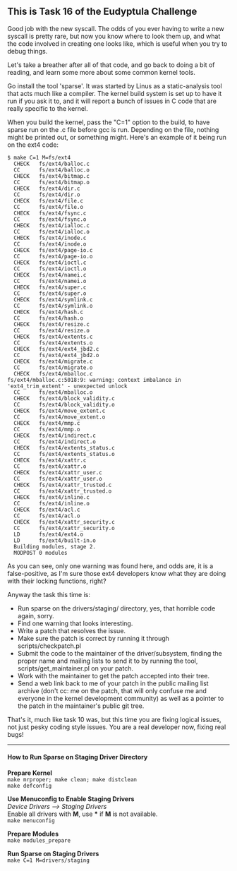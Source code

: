 This is Task 16 of the Eudyptula Challenge 
------------------------------------------


Good job with the new syscall.  The odds of you ever having to write a
new syscall is pretty rare, but now you know where to look them up, and
what the code involved in creating one looks like, which is useful when
you try to debug things.

Let's take a breather after all of that code, and go back to doing a bit
of reading, and learn some more about some common kernel tools.

Go install the tool 'sparse'.  It was started by Linus as a
static-analysis tool that acts much like a compiler.  The kernel build
system is set up to have it run if you ask it to, and it will report a
bunch of issues in C code that are really specific to the kernel.

When you build the kernel, pass the "C=1" option to the build, to have
sparse run on the .c file before gcc is run.  Depending on the file,
nothing might be printed out, or something might.  Here's an example of
it being run on the ext4 code:
```
$ make C=1 M=fs/ext4
  CHECK   fs/ext4/balloc.c
  CC      fs/ext4/balloc.o
  CHECK   fs/ext4/bitmap.c
  CC      fs/ext4/bitmap.o
  CHECK   fs/ext4/dir.c
  CC      fs/ext4/dir.o
  CHECK   fs/ext4/file.c
  CC      fs/ext4/file.o
  CHECK   fs/ext4/fsync.c
  CC      fs/ext4/fsync.o
  CHECK   fs/ext4/ialloc.c
  CC      fs/ext4/ialloc.o
  CHECK   fs/ext4/inode.c
  CC      fs/ext4/inode.o
  CHECK   fs/ext4/page-io.c
  CC      fs/ext4/page-io.o
  CHECK   fs/ext4/ioctl.c
  CC      fs/ext4/ioctl.o
  CHECK   fs/ext4/namei.c
  CC      fs/ext4/namei.o
  CHECK   fs/ext4/super.c
  CC      fs/ext4/super.o
  CHECK   fs/ext4/symlink.c
  CC      fs/ext4/symlink.o
  CHECK   fs/ext4/hash.c
  CC      fs/ext4/hash.o
  CHECK   fs/ext4/resize.c
  CC      fs/ext4/resize.o
  CHECK   fs/ext4/extents.c
  CC      fs/ext4/extents.o
  CHECK   fs/ext4/ext4_jbd2.c
  CC      fs/ext4/ext4_jbd2.o
  CHECK   fs/ext4/migrate.c
  CC      fs/ext4/migrate.o
  CHECK   fs/ext4/mballoc.c
fs/ext4/mballoc.c:5018:9: warning: context imbalance in 'ext4_trim_extent' - unexpected unlock
  CC      fs/ext4/mballoc.o
  CHECK   fs/ext4/block_validity.c
  CC      fs/ext4/block_validity.o
  CHECK   fs/ext4/move_extent.c
  CC      fs/ext4/move_extent.o
  CHECK   fs/ext4/mmp.c
  CC      fs/ext4/mmp.o
  CHECK   fs/ext4/indirect.c
  CC      fs/ext4/indirect.o
  CHECK   fs/ext4/extents_status.c
  CC      fs/ext4/extents_status.o
  CHECK   fs/ext4/xattr.c
  CC      fs/ext4/xattr.o
  CHECK   fs/ext4/xattr_user.c
  CC      fs/ext4/xattr_user.o
  CHECK   fs/ext4/xattr_trusted.c
  CC      fs/ext4/xattr_trusted.o
  CHECK   fs/ext4/inline.c
  CC      fs/ext4/inline.o
  CHECK   fs/ext4/acl.c
  CC      fs/ext4/acl.o
  CHECK   fs/ext4/xattr_security.c
  CC      fs/ext4/xattr_security.o
  LD      fs/ext4/ext4.o
  LD      fs/ext4/built-in.o
  Building modules, stage 2.
  MODPOST 0 modules
```
As you can see, only one warning was found here, and odds are, it is a
false-positive, as I'm sure those ext4 developers know what they are
doing with their locking functions, right?

Anyway the task this time is:
  - Run sparse on the drivers/staging/ directory, yes, that horrible
    code again, sorry.
  - Find one warning that looks interesting.
  - Write a patch that resolves the issue.
  - Make sure the patch is correct by running it through
    scripts/checkpatch.pl
  - Submit the code to the maintainer of the driver/subsystem, finding
    the proper name and mailing lists to send it to by running the tool,
    scripts/get_maintainer.pl on your patch.
  - Work with the maintainer to get the patch accepted into their tree.
  - Send a web link back to me of your patch in the public mailing list
    archive (don't cc: me on the patch, that will only confuse me and
    everyone in the kernel development community) as well as a pointer
    to the patch in the maintainer's public git tree.

That's it, much like task 10 was, but this time you are fixing logical
issues, not just pesky coding style issues.  You are a real developer
now, fixing real bugs!  

- - -  
#### How to Run Sparse on Staging Driver Directory
**Prepare Kernel**   
`make mrproper; make clean; make distclean`  
`make defconfig`  

**Use Menuconfig to Enable Staging Drivers**  
_Device Drivers --> Staging Drivers_  
Enable all drivers with **M**, use **\*** if **M** is not available.  
`make menuconfig`  

**Prepare Modules**  
`make modules_prepare`  

**Run Sparse on Staging Drivers**  
`make C=1 M=drivers/staging`
